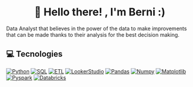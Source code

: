 <h1 align="center">👋 Hello there! , I'm Berni :)</h1>
Data Analyst that believes in the power of the data to make improvements that can be made thanks to their analysis for the best decision making.

## 💻 Tecnologies
[![Python](https://img.shields.io/badge/Python-323330?style=for-the-badge&logo=Python&logoColor=F7DF1E)]()
[![SQL](https://img.shields.io/badge/SQL%20js-000000?style=for-the-badge&logo=express&logoColor=white)]()
[![ETL](https://img.shields.io/badge/ELT-4EA94B?style=for-the-badge&logo=mongodb&logoColor=white)]()
[![LookerStudio](https://img.shields.io/badge/next%20js-000000?style=for-the-badge&logo=nextdotjs&logoColor=white)]()
[![Pandas](https://img.shields.io/badge/Nginx-009639?style=for-the-badge&logo=nginx&logoColor=white)]()
[![Numpy](https://img.shields.io/badge/Node%20js-339933?style=for-the-badge&logo=nodedotjs&logoColor=white)]()
[![Matplotlib](https://img.shields.io/badge/Postman-FF6C37?style=for-the-badge&logo=Postman&logoColor=white)]()
[![Pyspark](https://img.shields.io/badge/React-20232A?style=for-the-badge&logo=react&logoColor=61DAFB)]()
[![Databricks](https://img.shields.io/badge/Vite-B73BFE?style=for-the-badge&logo=vite&logoColor=FFD62E)]()
